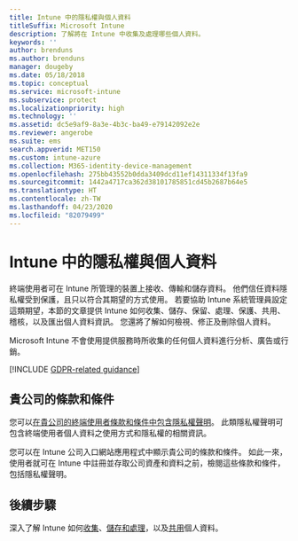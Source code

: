 ```yaml
---
title: Intune 中的隱私權與個人資料
titleSuffix: Microsoft Intune
description: 了解將在 Intune 中收集及處理哪些個人資料。
keywords: ''
author: brenduns
ms.author: brenduns
manager: dougeby
ms.date: 05/18/2018
ms.topic: conceptual
ms.service: microsoft-intune
ms.subservice: protect
ms.localizationpriority: high
ms.technology: ''
ms.assetid: dc5e9af9-8a3e-4b3c-ba49-e79142092e2e
ms.reviewer: angerobe
ms.suite: ems
search.appverid: MET150
ms.custom: intune-azure
ms.collection: M365-identity-device-management
ms.openlocfilehash: 275bb43552b0dda3409dcd11ef14311334f13fa9
ms.sourcegitcommit: 1442a4717ca362d38101785851cd45b2687b64e5
ms.translationtype: HT
ms.contentlocale: zh-TW
ms.lasthandoff: 04/23/2020
ms.locfileid: "82079499"
---
```

# <a name="privacy-and-personal-data-in-intune"></a>Intune 中的隱私權與個人資料

終端使用者可在 Intune 所管理的裝置上接收、傳輸和儲存資料。 他們信任資料隱私權受到保護，且只以符合其期望的方式使用。 若要協助 Intune 系統管理員設定這類期望，本節的文章提供 Intune 如何收集、儲存、保留、處理、保護、共用、稽核，以及匯出個人資料資訊。 您還將了解如何檢視、修正及刪除個人資料。

Microsoft Intune 不會使用提供服務時所收集的任何個人資料進行分析、廣告或行銷。

[!INCLUDE [GDPR-related guidance](../includes/gdpr-dsr-and-stp-note.md)]

## <a name="your-company-terms-and-conditions"></a>貴公司的條款和條件

您可以[在貴公司的終端使用者條款和條件中包含隱私權聲明](../apps/company-portal-app.md)。 此類隱私權聲明可包含終端使用者個人資料之使用方式和隱私權的相關資訊。

您可以在 Intune 公司入口網站應用程式中顯示貴公司的條款和條件。 如此一來，使用者就可在 Intune 中註冊並存取公司資產和資料之前，檢閱這些條款和條件，包括隱私權聲明。

## <a name="next-steps"></a>後續步驟

深入了解 Intune 如何[收集](privacy-data-collect.md)、[儲存和處理](privacy-data-store-process.md)，以及[共用](privacy-data-secure-share.md)個人資料。 
